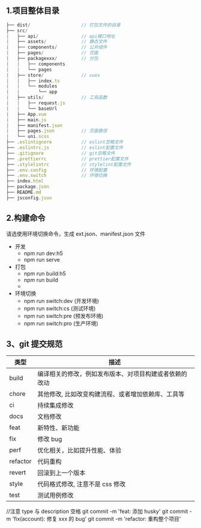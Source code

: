<!--
 * @Author       : Mx
 * @Date         : 2023-04-17 15:36:53
 * @Description  : 必读文档
-->
## 1.项目整体目录

```ts
├── dist/                   // 打包文件的目录
├── src/
|   ├── api/                // api接口地址
|   ├── assets/             // 静态文件
|   ├── components/         // 公共组件
|   ├── pages/              // 页面
|   ├── packagexxx/         // 分包
|   |   ├── components
|   |   └── pages
|   ├── store/              // vuex
|   |   ├── index.ts
|   |   └── modules
|   |       └── app
|   ├── utils/              // 工具函数
|   |   ├── request.js          
|   |   └── baseUrl
|   ├── App.vue
|   ├── main.js
|   ├── manifest.json
|   ├── pages.json          // 页面路径
|   └── uni.scss
├── .eslintignore           // eslint忽略文件
├── .eslintrc.js            // eslint配置文件
├── .gitignore              // git忽略文件
├── .prettierrc             // prettier配置文件
├── .stylelintrc            // stylelint配置文件
├── .env.config             // 环境配置
├── .env.switch             // 环境切换
├── index.html
├── package.json
├── README.md
├── jsconfig.json
```
## 2.构建命令

请选使用环境切换命令，生成 ext.json、manifest.json 文件

- 开发
  - npm run dev:h5
  - npm run serve
- 打包
  - npm run build:h5
  - npm run build
  -
- 环境切换
  - npm run switch:dev (开发环境)
  - npm run switch:cs (测试环境)
  - npm run switch:pre (预发布环境)
  - npm run switch:pro (生产环境)

## 3、git 提交规范

| 类型     | 描述                                                   |
| -------- | ------------------------------------------------------ |
| build    | 编译相关的修改，例如发布版本、对项目构建或者依赖的改动 |
| chore    | 其他修改, 比如改变构建流程、或者增加依赖库、工具等     |
| ci       | 持续集成修改                                           |
| docs     | 文档修改                                               |
| feat     | 新特性、新功能                                         |
| fix      | 修改 bug                                               |
| perf     | 优化相关，比如提升性能、体验                           |
| refactor | 代码重构                                               |
| revert   | 回滚到上一个版本                                       |
| style    | 代码格式修改, 注意不是 css 修改                        |
| test     | 测试用例修改                                           |

//注意 type 与 description 空格
git commit -m 'feat: 添加 husky'
git commit -m 'fix(account): 修复 xxx 的 bug'
git commit -m 'refactor: 重构整个项目'